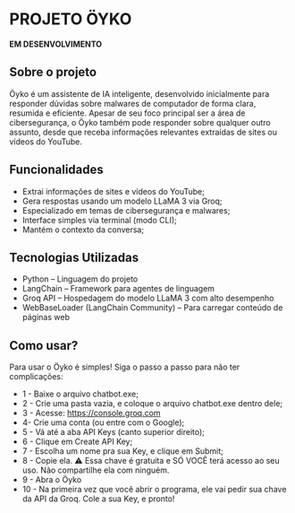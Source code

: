 # PROJETO ÖYKO
**EM DESENVOLVIMENTO**
## Sobre o projeto
Öyko é um assistente de IA inteligente, desenvolvido inicialmente para responder dúvidas sobre malwares de computador de forma clara, resumida e eficiente. Apesar de seu foco principal ser a área de cibersegurança, o Öyko também pode responder sobre qualquer outro assunto, desde que receba informações relevantes extraídas de sites ou vídeos do YouTube.
## Funcionalidades
- Extrai informações de sites e vídeos do YouTube;
- Gera respostas usando um modelo LLaMA 3 via Groq;
- Especializado em temas de cibersegurança e malwares;
- Interface simples via terminal (modo CLI);
- Mantém o contexto da conversa;
## Tecnologias Utilizadas
- Python – Linguagem do projeto
- LangChain – Framework para agentes de linguagem
- Groq API – Hospedagem do modelo LLaMA 3 com alto desempenho
- WebBaseLoader (LangChain Community) – Para carregar conteúdo de páginas web
## Como usar?
Para usar o Öyko é simples! Siga o passo a passo para não ter complicações:

- 1 - Baixe o arquivo chatbot.exe;
- 2 - Crie uma pasta vazia, e coloque o arquivo chatbot.exe dentro dele;
- 3 - Acesse: https://console.groq.com
- 4- Crie uma conta (ou entre com o Google);
- 5 - Vá até a aba API Keys (canto superior direito);
- 6 - Clique em Create API Key;
- 7 - Escolha um nome pra sua Key, e clique em Submit;
- 8 - Copie ela. ⚠️ Essa chave é gratuita e SÓ VOCÊ terá acesso ao seu uso. Não compartilhe ela com ninguém.
- 9 - Abra o Öyko
- 10 - Na primeira vez que você abrir o programa, ele vai pedir sua chave da API da Groq. Cole a sua Key, e pronto!

